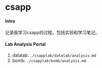 # csapp

#### Intro
记录我学习csapp的过程，包括实验和学习笔记。

#### Lab Analysis Portal
1. datalab: `./csapplab/datalab/analysis.md`
2. bomb:	`./csapplab/bomb/analysis.md`	
